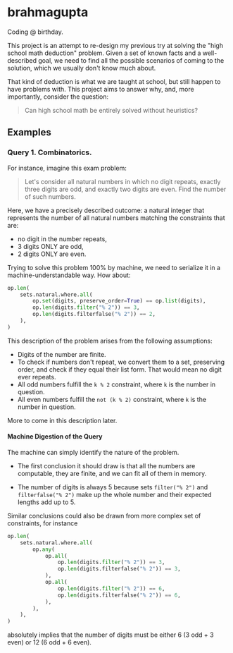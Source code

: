 # brahmagupta

Coding @ birthday.

This project is an attempt to re-design my previous try at solving the "high school math deduction" problem.
Given a set of known facts and a well-described goal, we need to find all the possible scenarios of coming to the solution, which we usually don't know much about.

That kind of deduction is what we are taught at school, but still happen to have problems with.
This project aims to answer why, and, more importantly, consider the question:

> Can high school math be entirely solved without heuristics?

## Examples

### Query 1. Combinatorics.

For instance, imagine this exam problem:

> Let's consider all natural numbers in which no digit repeats, exactly three digits are odd, and exactly two digits are even. Find the number of such numbers.

Here, we have a precisely described outcome: a natural integer that represents the number of all natural numbers matching the constraints that are:
- no digit in the number repeats,
- 3 digits ONLY are odd,
- 2 digits ONLY are even.

Trying to solve this problem 100% by machine, we need to serialize it in a machine-understandable way.
How about:

```py
op.len(
    sets.natural.where.all(
        op.set(digits, preserve_order=True) == op.list(digits),
        op.len(digits.filter("% 2")) == 3,
        op.len(digits.filterfalse("% 2")) == 2,
    ),
)
```

This description of the problem arises from the following assumptions:
- Digits of the number are finite.
- To check if numbers don't repeat, we convert them to a set, preserving order, and check if they equal
their list form. That would mean no digit ever repeats.
- All odd numbers fulfill the `k % 2` constraint, where `k` is the number in question.
- All even numbers fulfill the `not (k % 2)` constraint, where `k` is the number in question.

More to come in this description later.

#### Machine Digestion of the Query

The machine can simply identify the nature of the problem.

- The first conclusion it should draw is that all the numbers are computable,
they are finite, and we can fit all of them in memory.

- The number of digits is always 5 because sets `filter("% 2")` and `filterfalse("% 2")` make up the whole number and their expected lengths add up to 5.

Similar conclusions could also be drawn from more complex set of constraints, for instance

```py
op.len(
    sets.natural.where.all(
        op.any(
            op.all(
                op.len(digits.filter("% 2")) == 3,
                op.len(digits.filterfalse("% 2")) == 3,
            ),
            op.all(
                op.len(digits.filter("% 2")) == 6,
                op.len(digits.filterfalse("% 2")) == 6,
            ),
        ),
    ),
)
```

absolutely implies that the number of digits must be either 6 (3 odd + 3 even) or 12 (6 odd + 6 even).

